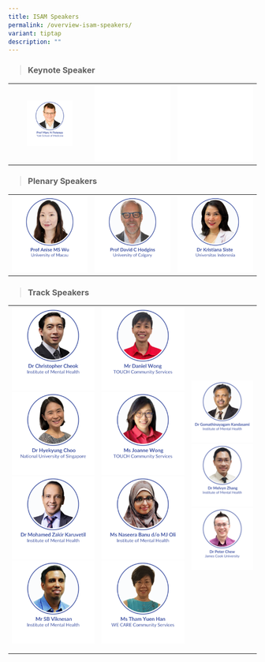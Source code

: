 ```yaml
---
title: ISAM Speakers
permalink: /overview-isam-speakers/
variant: tiptap
description: ""
---
```

<blockquote>
<h3>Keynote Speaker</h3>
</blockquote>
<table style="minWidth: 75px">
<colgroup>
<col>
<col>
<col>
</colgroup>
<tbody>
<tr>
<th rowspan="1" colspan="1"><a class="isomer-image-wrapper" href="/marc-potenza/"><img style="width: 60%;" height="auto" width="100%" alt="" src="/images/ISAM Speakers/Keynote_MarcNPotenza_v5.png"></a>
</th>
<th rowspan="1" colspan="1">
<div class="isomer-image-wrapper">
<img style="width: 100%" height="auto" width="100%" alt="" src="/images/emptyblock1.png">
</div>
</th>
<th rowspan="1" colspan="1">
<div class="isomer-image-wrapper">
<img style="width: 100%" height="auto" width="100%" alt="" src="/images/emptyblock1.png">
</div>
</th>
</tr>
</tbody>
</table>
<blockquote>
<h3>Plenary Speakers</h3>
</blockquote>
<table style="minWidth: 75px">
<colgroup>
<col>
<col>
<col>
</colgroup>
<tbody>
<tr>
<th rowspan="1" colspan="1"><a class="isomer-image-wrapper" href="/anise-wu/"><img style="width: 100%" height="auto" width="100%" alt="" src="/images/ISAM Speakers/Plenary_Anise_Wu_v000.png"></a>
</th>
<th rowspan="1" colspan="1"><a class="isomer-image-wrapper" href="/david-hodgins/"><img style="width: 100%" height="auto" width="100%" alt="" src="/images/ISAM Speakers/David_Hodgins_V001.png"></a>
</th>
<th rowspan="1" colspan="1"><a class="isomer-image-wrapper" href="/kristiana-siste/"><img style="width: 100%" height="auto" width="100%" alt="" src="/images/ISAM Speakers/Kristiana_Siste_v7oct.png"></a>
</th>
</tr>
</tbody>
</table>
<blockquote>
<h3>Track Speakers</h3>
</blockquote>
<table style="minWidth: 75px">
<colgroup>
<col>
<col>
<col>
</colgroup>
<tbody>
<tr>
<th rowspan="1" colspan="1"><a class="isomer-image-wrapper" href="/christopher-cheok/"><img style="width: 100%" height="auto" width="100%" alt="" src="/images/ISAM Speakers/Dr_Christopher_Cheok.png"></a>
<a class="isomer-image-wrapper" href="/hyekyung-choo/">
<img style="width: 100%" height="auto" width="100%" alt="" src="/images/ISAM Speakers/Dr_Hyekyung_Choo.png">
</a><a class="isomer-image-wrapper" href="/mohamed-zakir-karuvetil/"><img style="width: 100%" height="auto" width="100%" alt="" src="/images/ISAM Speakers/Dr_Mohamed_Zakir_Karuvetil.png"></a>
<a class="isomer-image-wrapper" href="/sb-viknesan/">
<img style="width: 100%" height="auto" width="100%" alt="" src="/images/ISAM Speakers/Mr_SB_Viknesan.png">
</a>
<p></p>
<p></p>
<p></p>
</th>
<th rowspan="1" colspan="1"><a class="isomer-image-wrapper" href="/daniel-wong/"><img style="width: 100%" height="auto" width="100%" alt="" src="/images/ISAM Speakers/Mr_Daniel_Wong.png"></a>
<a class="isomer-image-wrapper" href="/joanne-wong/">
<img style="width: 100%" height="auto" width="100%" alt="" src="/images/ISAM Speakers/Ms_Joanne_Wong.png">
</a><a class="isomer-image-wrapper" href="/naseera-banu-do-mj-oli/"><img style="width: 100%" height="auto" width="100%" alt="" src="/images/ISAM Speakers/Ms_Naseera_Banu_d_o_MJ_Oli.png"></a>
<a class="isomer-image-wrapper" href="/tham-yuen-han/">
<img style="width: 100%" height="auto" width="100%" alt="" src="/images/ISAM Speakers/Ms_Tham_Yuen_Han.png">
</a>
<p></p>
</th>
<th rowspan="1" colspan="1"><a class="isomer-image-wrapper" href="/gomathinayagam-kandasami/"><img style="width: 100%" height="auto" width="100%" alt="" src="/images/ISAM Speakers/Dr_Gomathinayagam_Kandasami.png"></a>
<a class="isomer-image-wrapper" href="/melvyn-zhang/">
<img style="width: 100%" height="auto" width="100%" alt="" src="/images/ISAM Speakers/Dr_Melvyn_Zhang.png">
</a><a class="isomer-image-wrapper" href="/peter-chew/"><img style="width: 100%" height="auto" width="100%" alt="" src="/images/ISAM Speakers/Dr_Peter_Chew.png"></a>
<p></p>
<p></p>
</th>
</tr>
</tbody>
</table>
<p></p>
